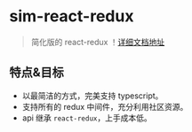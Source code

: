 # sim-react-redux
> 简化版的 react-redux ！[详细文档地址](hannq.github.io/sim-react-redux/)

## 特点&目标
+ 以最简洁的方式，完美支持 typescript。
+ 支持所有的 redux 中间件，充分利用社区资源。
+ api 继承 `react-redux`，上手成本低。
